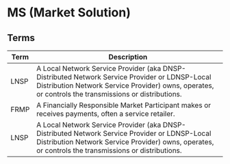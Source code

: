 # MS (Market Solution)
## Terms
| Term | Description                                                                                                                                                                                           |
|------|-------------------------------------------------------------------------------------------------------------------------------------------------------------------------------------------------------|
| LNSP | A Local Network Service Provider (aka DNSP-Distributed Network Service Provider or LDNSP-Local Distribution Network Service Provider) owns, operates, or controls the transmissions or distributions. |
| FRMP | A Financially Responsible Market Participant makes or receives payments, often a service retailer.                                                                                                    |
| LNSP | A Local Network Service Provider (aka DNSP-Distributed Network Service Provider or LDNSP-Local Distribution Network Service Provider) owns, operates, or controls the transmissions or distributions. |
